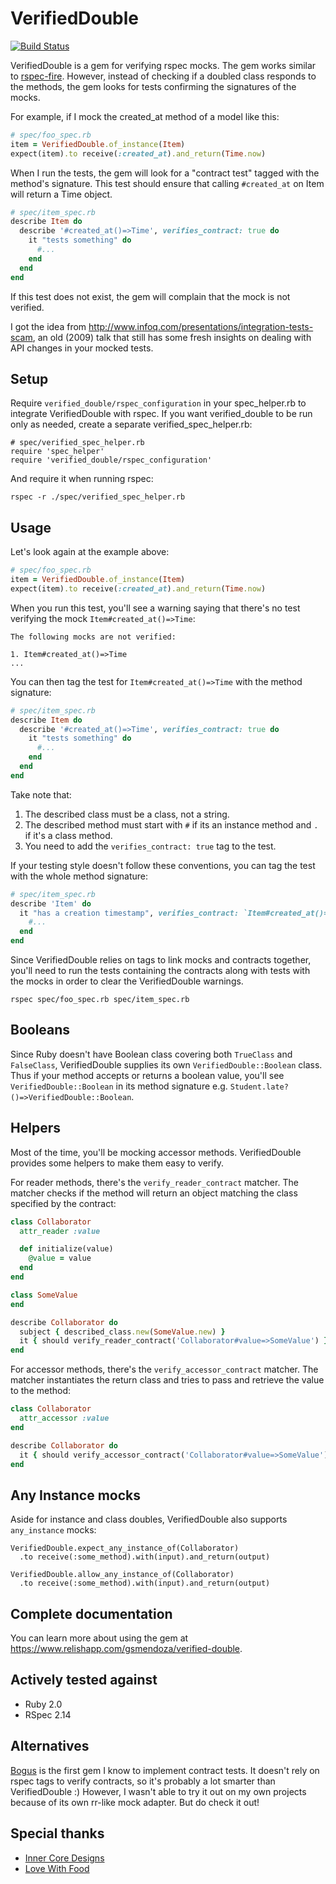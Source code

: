 # VerifiedDouble

[![Build Status](https://travis-ci.org/gsmendoza/verified_double.png)](https://travis-ci.org/gsmendoza/verified_double)

VerifiedDouble is a gem for verifying rspec mocks. The gem works similar to [rspec-fire](https://github.com/xaviershay/rspec-fire). However, instead of checking if a doubled class responds to the methods, the gem looks for tests confirming the signatures of the mocks.

For example, if I mock the created_at method of a model like this:

```ruby
# spec/foo_spec.rb
item = VerifiedDouble.of_instance(Item)
expect(item).to receive(:created_at).and_return(Time.now)
```

When I run the tests, the gem will look for a "contract test" tagged with the method's signature. This test should ensure that calling `#created_at` on Item will return a Time object.

```ruby
# spec/item_spec.rb
describe Item do
  describe '#created_at()=>Time', verifies_contract: true do
    it "tests something" do
      #...
    end
  end
end
```

If this test does not exist, the gem will complain that the mock is not verified.

I got the idea from http://www.infoq.com/presentations/integration-tests-scam, an old (2009) talk that still has some fresh insights on dealing with API changes in your mocked tests.

## Setup

Require `verified_double/rspec_configuration` in your spec_helper.rb to integrate VerifiedDouble with rspec. If you want verified_double to be run only as needed, create a separate verified_spec_helper.rb:

```
# spec/verified_spec_helper.rb
require 'spec_helper'
require 'verified_double/rspec_configuration'
```

And require it when running rspec:

    rspec -r ./spec/verified_spec_helper.rb

## Usage

Let's look again at the example above:

```ruby
# spec/foo_spec.rb
item = VerifiedDouble.of_instance(Item)
expect(item).to receive(:created_at).and_return(Time.now)
```

When you run this test, you'll see a warning saying that there's no test verifying the mock `Item#created_at()=>Time`:

```
The following mocks are not verified:

1. Item#created_at()=>Time
...

```

You can then tag the test for `Item#created_at()=>Time` with the method signature:

```ruby
# spec/item_spec.rb
describe Item do
  describe '#created_at()=>Time', verifies_contract: true do
    it "tests something" do
      #...
    end
  end
end
```

Take note that:

1. The described class must be a class, not a string.
2. The described method must start with `#` if its an instance method and `.` if it's a class method.
3. You need to add the `verifies_contract: true` tag to the test.

If your testing style doesn't follow these conventions, you can tag the test with the whole method signature:

```ruby
# spec/item_spec.rb
describe 'Item' do
  it "has a creation timestamp", verifies_contract: `Item#created_at()=>Time` do
    #...
  end
end
```

Since VerifiedDouble relies on tags to link mocks and contracts together, you'll
need to run the tests containing the contracts along with tests with the mocks in
order to clear the VerifiedDouble warnings.

```
rspec spec/foo_spec.rb spec/item_spec.rb
```

## Booleans

Since Ruby doesn't have Boolean class covering both `TrueClass` and `FalseClass`,
VerifiedDouble supplies its own `VerifiedDouble::Boolean` class. Thus if your method
accepts or returns a boolean value, you'll see `VerifiedDouble::Boolean` in its
method signature e.g. `Student.late?()=>VerifiedDouble::Boolean`.

## Helpers

Most of the time, you'll be mocking accessor methods. VerifiedDouble provides some
helpers to make them easy to verify.

For reader methods, there's the `verify_reader_contract` matcher. The matcher checks
if the method will return an object matching the class specified by the contract:

```ruby
class Collaborator
  attr_reader :value

  def initialize(value)
    @value = value
  end
end

class SomeValue
end

describe Collaborator do
  subject { described_class.new(SomeValue.new) }
  it { should verify_reader_contract('Collaborator#value=>SomeValue') }
end
```

For accessor methods, there's the `verify_accessor_contract` matcher. The matcher
instantiates the return class and tries to pass and retrieve the value
to the method:

```ruby
class Collaborator
  attr_accessor :value
end

describe Collaborator do
  it { should verify_accessor_contract('Collaborator#value=>SomeValue') }
end
```

## Any Instance mocks

Aside for instance and class doubles, VerifiedDouble also supports `any_instance` mocks:

```
VerifiedDouble.expect_any_instance_of(Collaborator)
  .to receive(:some_method).with(input).and_return(output)

VerifiedDouble.allow_any_instance_of(Collaborator)
  .to receive(:some_method).with(input).and_return(output)
```

## Complete documentation

You can learn more about using the gem at https://www.relishapp.com/gsmendoza/verified-double.

## Actively tested against

* Ruby 2.0
* RSpec 2.14

## Alternatives

[Bogus](https://www.relishapp.com/bogus/bogus/v/0-0-3/docs/) is the first gem I know to implement contract tests. It doesn't rely on rspec tags to verify contracts, so it's probably a lot smarter than VerifiedDouble :) However, I wasn't able to try it out on my own projects because of its own rr-like mock adapter. But do check it out!

## Special thanks

* [Inner Core Designs](http://icdesign.com.au)
* [Love With Food](https://lovewithfood.com)
